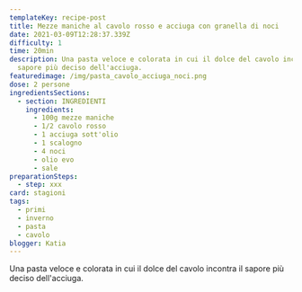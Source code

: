 ```yaml
---
templateKey: recipe-post
title: Mezze maniche al cavolo rosso e acciuga con granella di noci
date: 2021-03-09T12:28:37.339Z
difficulty: 1
time: 20min
description: Una pasta veloce e colorata in cui il dolce del cavolo incontra il
  sapore più deciso dell'acciuga.
featuredimage: /img/pasta_cavolo_acciuga_noci.png
dose: 2 persone
ingredientsSections:
  - section: INGREDIENTI
    ingredients:
      - 100g mezze maniche
      - 1/2 cavolo rosso
      - 1 acciuga sott'olio
      - 1 scalogno
      - 4 noci
      - olio evo
      - sale
preparationSteps:
  - step: xxx
card: stagioni
tags:
  - primi
  - inverno
  - pasta
  - cavolo
blogger: Katia
---
```

Una pasta veloce e colorata in cui il dolce del cavolo incontra il sapore più deciso dell'acciuga.